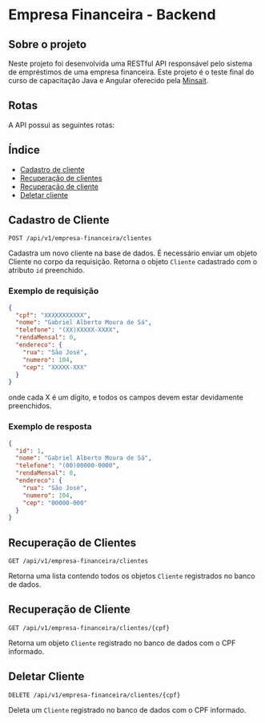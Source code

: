 # Empresa Financeira - Backend

## Sobre o projeto
Neste projeto foi desenvolvida uma RESTful API responsável pelo sistema de empréstimos de uma empresa financeira. Este projeto é o teste final do curso de capacitação Java e Angular oferecido pela [Minsait](https://www.minsait.com/pt).

## Rotas
A API possui as seguintes rotas:

## Índice
* [Cadastro de cliente](#Cadastro-de-Cliente)
* [Recuperação de clientes](#Recuperação-de-Clientes)
* [Recuperação de cliente](#Recuperação-de-Cliente)
* [Deletar cliente](#Deletar-Cliente)

## Cadastro de Cliente
`POST /api/v1/empresa-financeira/clientes`

Cadastra um novo cliente na base de dados. É necessário enviar um objeto Cliente no corpo da requisição.
Retorna o objeto `Cliente` cadastrado com o atributo `id` preenchido.

### Exemplo de requisição
```JSON
{
  "cpf": "XXXXXXXXXXX",
  "nome": "Gabriel Alberto Moura de Sá",
  "telefone": "(XX)XXXXX-XXXX",
  "rendaMensal": 0,
  "endereco": {
    "rua": "São José",
    "numero": 104,
    "cep": "XXXXX-XXX"
  }
}
```
onde cada X é um dígito, e todos os campos devem estar devidamente preenchidos.

### Exemplo de resposta
```JSON
{
  "id": 1,
  "nome": "Gabriel Alberto Moura de Sá",
  "telefone": "(00)00000-0000",
  "rendaMensal": 0,
  "endereco": {
    "rua": "São José",
    "numero": 104,
    "cep": "00000-000"
  }
}
```

## Recuperação de Clientes
`GET /api/v1/empresa-financeira/clientes`

Retorna uma lista contendo todos os objetos `Cliente` registrados no banco de dados.

## Recuperação de Cliente
`GET /api/v1/empresa-financeira/clientes/{cpf}`

Retorna um objeto `Cliente` registrado no banco de dados com o CPF informado.

## Deletar Cliente
`DELETE /api/v1/empresa-financeira/clientes/{cpf}`

Deleta um `Cliente` registrado no banco de dados com o CPF informado.

